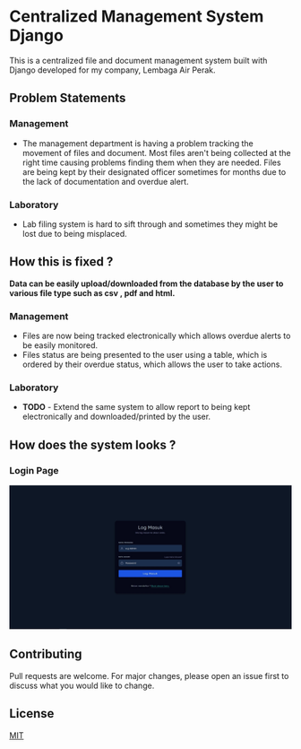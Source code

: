 # Centralized Management System Django

This is a centralized file and document management system built with Django developed for my company, Lembaga Air Perak.

## Problem Statements
### Management
- The management department is having a problem tracking the movement of files and document. Most files aren't being collected at the right time causing problems finding them when they are needed. Files are being kept by their designated officer sometimes for months due to the lack of documentation and overdue alert.

### Laboratory
- Lab filing system is hard to sift through and sometimes they might be lost due to being misplaced.

## How this is fixed ?
**Data can be easily upload/downloaded from the database by the user to various file type such as csv , pdf and html.**
### Management
- Files are now being tracked electronically which allows overdue alerts to be easily monitored.
- Files status are being presented to the user using a table, which is ordered by their overdue status, which allows the user to take actions.

### Laboratory
- **TODO** - Extend the same system to allow report to being kept electronically and downloaded/printed by the user.

## How does the system looks ?
### Login Page
![alt text](https://github.com/faizalazman/Centralised-Management-System-Django/blob/master/screenshots/login.jpg)

## Contributing
Pull requests are welcome. For major changes, please open an issue first to discuss what you would like to change.


## License
[MIT](https://choosealicense.com/licenses/mit/)
